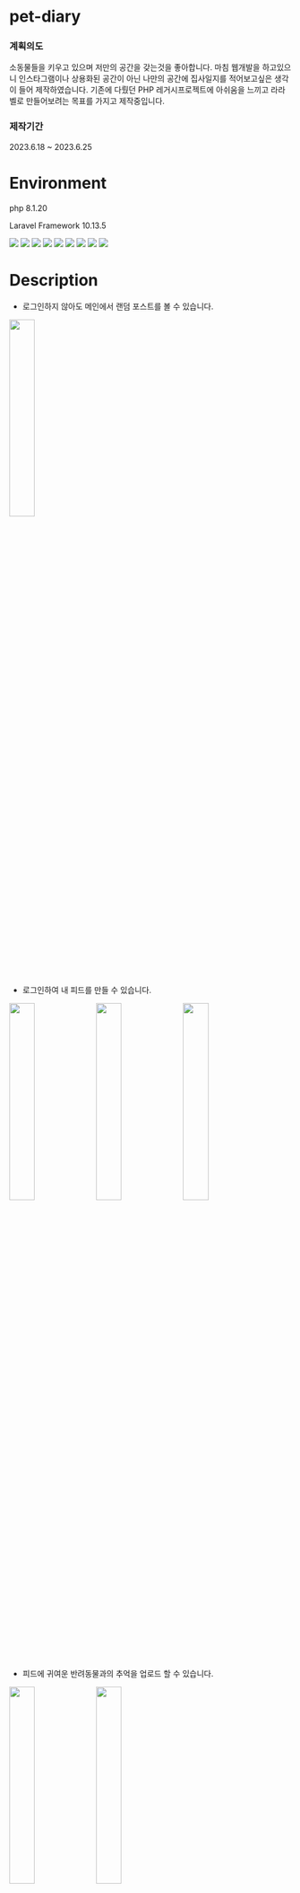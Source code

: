 # pet-diary
### 계획의도
소동물들을 키우고 있으며 저만의 공간을 갖는것을 좋아합니다. 마침 웹개발을 하고있으니 인스타그램이나 상용화된 공간이 아닌 나만의 공간에 집사일지를 적어보고싶은 생각이 들어 제작하였습니다. 기존에 다뤘던 PHP 레거시프로젝트에 아쉬움을 느끼고 라라벨로 만들어보려는 목표를 가지고 제작중입니다.

### 제작기간
2023.6.18 ~ 2023.6.25



# Environment

php 8.1.20

Laravel Framework 10.13.5

<img src="https://img.shields.io/badge/PHP-FFAE1A?style=for-the-badge&logo=php&logoColor=#white"> <img src="https://img.shields.io/badge/laravel-8BC0D0?style=for-the-badge&logo=laravel&logoColor=#white"> <img src="https://img.shields.io/badge/html5-00A98F?style=for-the-badge&logo=html5&logoColor=#white"> <img src="https://img.shields.io/badge/css3-1572B6?style=for-the-badge&logo=css3&logoColor=#white"> <img src="https://img.shields.io/badge/jquery-0769AD?style=for-the-badge&logo=jquery&logoColor=#white"> <img src="https://img.shields.io/badge/mysql-EF2D5E?style=for-the-badge&logo=mysql&logoColor=#white"> <img src="https://img.shields.io/badge/PhpStorm-A100FF?style=for-the-badge&logo=PhpStorm&logoColor=#white"> <img src="https://img.shields.io/badge/composer-885630?style=for-the-badge&logo=composer&logoColor=#white"> <img src="https://img.shields.io/badge/bootstrap-ECD53F?style=for-the-badge&logo=bootstrap&logoColor=#white">





# Description
- 로그인하지 않아도 메인에서 랜덤 포스트를 볼 수 있습니다.

<img src="https://github.com/shbusy/pet-diary/assets/136554514/c055f6ad-901e-41e5-b517-6d2dac49be19" style="width: 30%; height: auto;">


- 로그인하여 내 피드를 만들 수 있습니다.

<img src="https://github.com/shbusy/pet-diary/assets/136554514/2b11411c-65e7-4731-9db1-0c61dd15d2e2" style="width: 30%; height: auto;">

<img src="https://github.com/shbusy/pet-diary/assets/136554514/b77764b2-1bc4-4f1c-84a8-7f0d35e1ac5f" style="width: 30%; height: auto;">

<img src="https://github.com/shbusy/pet-diary/assets/136554514/4a750cda-051d-4d37-8951-05b5a75245c8" style="width: 30%; height: auto;">



- 피드에 귀여운 반려동물과의 추억을 업로드 할 수 있습니다.

<img src="https://github.com/shbusy/pet-diary/assets/136554514/b3ff58f1-6a63-49ab-a3a0-81c803dae918" style="width: 30%; height: auto;">

<img src="https://github.com/shbusy/pet-diary/assets/136554514/62057a6c-3df2-489f-ab6d-30896f11bdbd" style="width: 30%; height: auto;">



- 다른 사람들의 피드를 구독할 수 있습니다.

<img src="https://github.com/shbusy/pet-diary/assets/136554514/283aaa57-816e-4a6f-a528-1ded67be0263" style="width: 30%; height: auto;">



### 추가예정

- 댓글을 작성할 수 있습니다.


- 피드 새글이 올라올 경우 등록한 email 로 알림을 받을 수 있습니다.


- 소셜로그인을 할 수 있습니다. 
